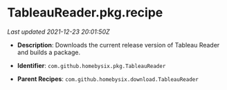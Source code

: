 # TableauReader.pkg.recipe

_Last updated 2021-12-23 20:01:50Z_

- **Description**: Downloads the current release version of Tableau Reader and builds a package.

- **Identifier**: `com.github.homebysix.pkg.TableauReader`

- **Parent Recipes**: `com.github.homebysix.download.TableauReader`
